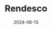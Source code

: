 ---  
layout: startup_page  
title: "Rendesco"  
id: "rendesco.com"  
permalink: "/rendescorendesco.com06132024/"  
website: "https://www.rendesco.com/"  
funding_round: ""  
funding_amount: "£6M"  
investors: "Clean Growth Fund, Eurazeo’s Smart City fund, Aviva Ventures, Copley Point Capital"  
about: "Rendesco is a clean heat network developer and owner-operator focused on decarbonizing heat in buildings across the UK and Europe. They design and install low-carbon ground source heat networks, providing clean heat and hot water to thousands of homes and working with property developers to integrate these solutions into new builds. Their goal is to reduce consumer energy bills and significantly decrease carbon emissions."  
markets: "Cleantech, Renewable Energy, Proptech"  
hq: "London, England, United Kingdom"  
founded_year: "2012"  
linkedin: "https://uk.linkedin.com/company/rendesco"  
twitter: ""  
instagram: ""  
facebook: ""  
crunchbase: "https://www.crunchbase.com/organization/rendesco"  
pitchbook: "https://pitchbook.com/profiles/company/454228-21"  

date_display: "13-Jun-2024"  
date: "2024-06-13"

# SEO Optimization  
meta_title: "Rendesco -  Funding (£6M)"  
meta_description: "Rendesco, Rendesco is a clean heat network developer and owner-operator focused on decarbonizing heat in buildings across the UK and Europe. They design and ins..."  
meta_keywords: "Rendesco, Cleantech, Renewable Energy, Proptech,  funding"  
canonical_url: "https://startup.projectstartups.com/rendescorendesco.com06132024/"  
---